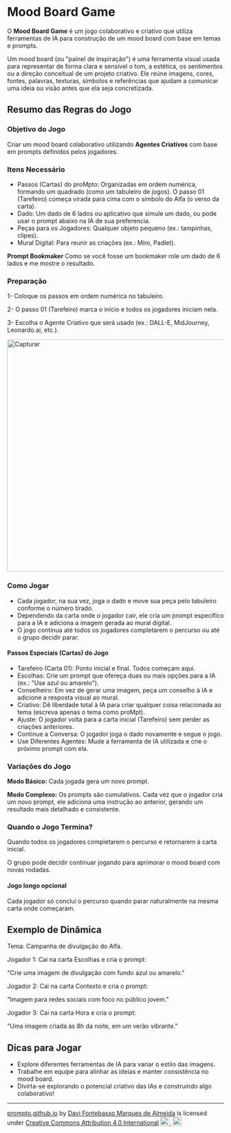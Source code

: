 # Mood Board Game

O **Mood Board Game** é um jogo colaborativo e criativo que utiliza ferramentas de IA para construção de um mood board com base em temas e prompts. 

Um mood board (ou "painel de inspiração") é uma ferramenta visual usada para representar de forma clara e sensível o tom, a estética, os sentimentos ou a direção conceitual de um projeto criativo. Ele reúne imagens, cores, fontes, palavras, texturas, símbolos e referências que ajudam a comunicar uma ideia ou visão antes que ela seja concretizada.

## Resumo das Regras do Jogo

### Objetivo do Jogo
Criar um mood board colaborativo utilizando **Agentes Criativos** com base em prompts definidos pelos jogadores.

### Itens Necessário
- Passos (Cartas) do proMpto: Organizadas em ordem numérica, formando um quadrado (como um tabuleiro de jogos). O passo 01 (Tarefeiro) começa virada para cima com o símbolo do Alfa (o verso da carta).
- Dado: Um dado de 6 lados ou aplicativo que simule um dado, ou pode usar o prompt abaixo na IA de sua preferencia.
- Peças para os Jogadores: Qualquer objeto pequeno (ex.: tampinhas, clipes).
- Mural Digital: Para reunir as criações (ex.: Miro, Padlet).

**Prompt Bookmaker**
Como se você fosse um bookmaker role um dado de 6 lados e me mostre o resultado.

### Preparação
1- Coloque os passos em ordem numérica no tabuleiro.

2- O passo 01 (Tarefeiro) marca o início e todos os jogadores iniciam nela.

3- Escolha o Agente Criativo que será usado (ex.: DALL-E, MidJourney, Leonardo.ai, etc.).

<img width="960" height="540" alt="Capturar" src="https://github.com/user-attachments/assets/23acab9b-d9c8-40b4-b9f6-de9c87b4599b" />


### Como Jogar
- Cada jogador, na sua vez, joga o dado e move sua peça pelo tabuleiro conforme o número tirado.
- Dependendo da carta onde o jogador cair, ele cria um prompt específico para a IA e adiciona a imagem gerada ao mural digital.
- O jogo continua até todos os jogadores completarem o percurso ou até o grupo decidir parar.

#### Passos Especiais (Cartas) do Jogo
- Tarefeiro (Carta 01): Ponto inicial e final. Todos começam aqui.
- Escolhas: Crie um prompt que ofereça duas ou mais opções para a IA (ex.: "Use azul ou amarelo").
- Conselheiro: Em vez de gerar uma imagem, peça um conselho à IA e adicione a resposta visual ao mural.
- Criativo: Dê liberdade total à IA para criar qualquer coisa relacionada ao tema (escreva apenas o tema como proMpt).
- Ajuste: O jogador volta para a carta inicial (Tarefeiro) sem perder as criações anteriores.
- Continue a Conversa: O jogador joga o dado novamente e segue o jogo.
- Use Diferentes Agentes: Mude a ferramenta de IA utilizada e crie o próximo prompt com ela.

### Variações do Jogo
**Modo Básico:** Cada jogada gera um novo prompt.

**Modo Complexo:** Os prompts são cumulativos. Cada vez que o jogador cria um novo prompt, ele adiciona uma instrução ao anterior, gerando um resultado mais detalhado e consistente.

### Quando o Jogo Termina?
Quando todos os jogadores completarem o percurso e retornarem à carta inicial.

O grupo pode decidir continuar jogando para aprimorar o mood board com novas rodadas.

#### Jogo longo opcional
Cada jogador só concluí o percurso quando parar naturalmente na mesma carta onde começaram.

## Exemplo de Dinâmica
Tema: Campanha de divulgação do Alfa.

Jogador 1: Cai na carta Escolhas e cria o prompt:

"Crie uma imagem de divulgação com fundo azul ou amarelo."

Jogador 2: Cai na carta Contexto e cria o prompt:

"Imagem para redes sociais com foco no público jovem."

Jogador 3: Cai na carta Hora e cria o prompt:

"Uma imagem criada às 8h da noite, em um verão vibrante."

## Dicas para Jogar
- Explore diferentes ferramentas de IA para variar o estilo das imagens.
- Trabalhe em equipe para alinhar as ideias e manter consistência no mood board.
- Divirta-se explorando o potencial criativo das IAs e construindo algo colaborativo!

<hr><p xmlns:cc="http://creativecommons.org/ns#" xmlns:dct="http://purl.org/dc/terms/"><a property="dct:title" rel="cc:attributionURL" href="https://davifma.github.io/proMpto/">prompto.github.io</a> by <a rel="cc:attributionURL dct:creator" property="cc:attributionName" href="http://linkedin.com/in/davifma">Davi Fontebasso Marques de Almeida</a> is licensed under <a href="https://creativecommons.org/licenses/by/4.0/?ref=chooser-v1" target="_blank" rel="license noopener noreferrer" style="display:inline-block;">Creative Commons Attribution 4.0 International<img style="height:22px!important;margin-left:3px;vertical-align:text-bottom;" src="https://mirrors.creativecommons.org/presskit/icons/cc.svg?ref=chooser-v1" alt=""> <img style="height:22px!important;margin-left:3px;vertical-align:text-bottom;" src="https://mirrors.creativecommons.org/presskit/icons/by.svg?ref=chooser-v1" alt=""></a></p>

